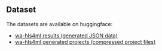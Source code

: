## Dataset
The datasets are available on huggingface:
* [wa-hls4ml results (generated JSON data)](https://huggingface.co/datasets/fastmachinelearning/wa-hls4ml)
* [wa-hls4ml generated projects (compressed project files)](https://huggingface.co/datasets/fastmachinelearning/wa-hls4ml-projects)